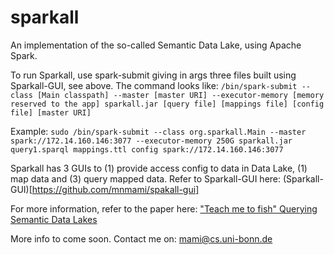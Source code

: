 # sparkall
An implementation of the so-called Semantic Data Lake, using Apache Spark.

To run Sparkall, use spark-submit giving in args three files built using Sparkall-GUI, see above.
The command looks like:
`/bin/spark-submit --class [Main classpath] --master [master URI] --executor-memory [memory reserved to the app] sparkall.jar [query file] [mappings file] [config file] [master URI]`

Example:
`sudo /bin/spark-submit --class org.sparkall.Main --master spark://172.14.160.146:3077 --executor-memory 250G sparkall.jar query1.sparql mappings.ttl config spark://172.14.160.146:3077`

Sparkall has 3 GUIs to (1) provide access config to data in Data Lake, (1) map data and (3) query mapped data. Refer to Sparkall-GUI here: (Sparkall-GUI)[https://github.com/mnmami/spakall-gui] 

For more information, refer to the paper here: ["Teach me to fish" Querying Semantic Data Lakes](https://www.researchgate.net/publication/322526357_%27Teach_me_to_fish%27_Querying_Semantic_Data_Lakes)

More info to come soon. Contact me on: mami@cs.uni-bonn.de
